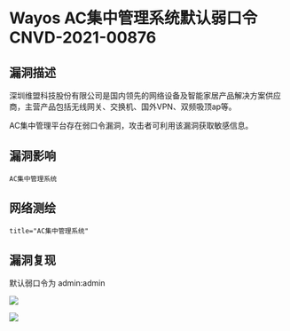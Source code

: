 # Wayos AC集中管理系统默认弱口令 CNVD-2021-00876

## 漏洞描述

深圳维盟科技股份有限公司是国内领先的网络设备及智能家居产品解决方案供应商，主营产品包括无线网关、交换机、国外VPN、双频吸顶ap等。

AC集中管理平台存在弱口令漏洞，攻击者可利用该漏洞获取敏感信息。

## 漏洞影响

```
AC集中管理系统
```

## 网络测绘

```
title="AC集中管理系统"
```

## 漏洞复现

默认弱口令为 admin:admin

![](./images/202202162240238.png)

![](./images/202202162240645.png)
